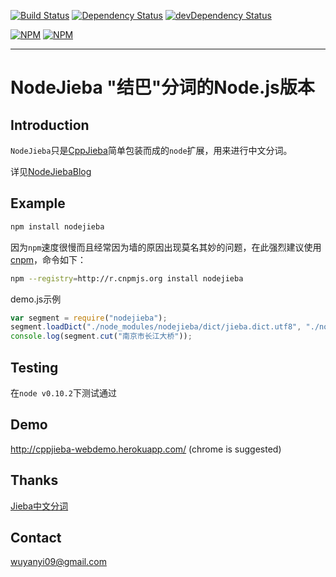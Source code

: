 [![Build Status](https://travis-ci.org/aszxqw/nodejieba.png?branch=master)](https://travis-ci.org/aszxqw/nodejieba)
[![Dependency Status](https://david-dm.org/aszxqw/nodejieba.png?theme=shields.io)](https://david-dm.org/aszxqw/nodejieba)
[![devDependency Status](https://david-dm.org/aszxqw/nodejieba/dev-status.png?theme=shields.io)](https://david-dm.org/aszxqw/nodejieba#info=devDependencies)

[![NPM](https://nodei.co/npm/nodejieba.png?downloads=true)](https://nodei.co/npm/nodejieba/) [![NPM](https://nodei.co/npm-dl/nodejieba.png?months=6)](https://nodei.co/npm/nodejieba/)
- - -

# NodeJieba "结巴"分词的Node.js版本

## Introduction

`NodeJieba`只是[CppJieba]简单包装而成的`node`扩展，用来进行中文分词。

详见[NodeJiebaBlog]

## Example

```sh
npm install nodejieba
```

因为`npm`速度很慢而且经常因为墙的原因出现莫名其妙的问题，在此强烈建议使用[cnpm]，命令如下：

```sh
npm --registry=http://r.cnpmjs.org install nodejieba
```


demo.js示例

```js
var segment = require("nodejieba");
segment.loadDict("./node_modules/nodejieba/dict/jieba.dict.utf8", "./node_modules/nodejieba/dict/hmm_model.utf8");
console.log(segment.cut("南京市长江大桥"));
```

## Testing

在`node v0.10.2`下测试通过

## Demo

http://cppjieba-webdemo.herokuapp.com/
(chrome is suggested)

## Thanks

[Jieba中文分词]

## Contact

wuyanyi09@gmail.com

[NodeJiebaBlog]:http://aszxqw.github.io/jekyll/update/2014/02/22/nodejs-cpp-addon-nodejieba.html
[CppJieba]:https://github.com/aszxqw/cppjieba.git
[cnpm]:http://cnpmjs.org
[Jieba中文分词]:https://github.com/fxsjy/jieba
